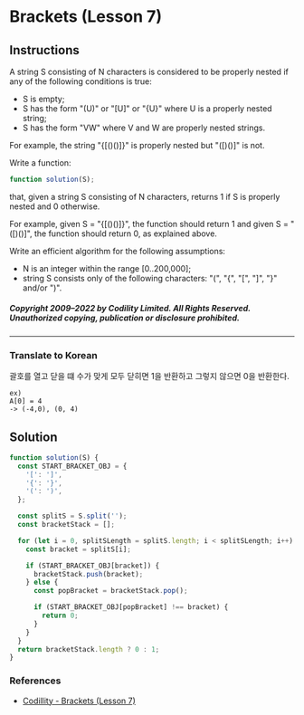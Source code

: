 # Brackets (Lesson 7)

## Instructions

A string S consisting of N characters is considered to be properly nested if any of the following conditions is true:

- S is empty;
- S has the form "(U)" or "[U]" or "\{U\}" where U is a properly nested string;
- S has the form "VW" where V and W are properly nested strings.

For example, the string "\{[()()]\}" is properly nested but "([)()]" is not.

Write a function:

```js
function solution(S);
```

that, given a string S consisting of N characters, returns 1 if S is properly nested and 0 otherwise.

For example, given S = "\{[()()]\}", the function should return 1 and given S = "([)()]", the function should return 0, as explained above.

Write an efficient algorithm for the following assumptions:

- N is an integer within the range \[0..200,000\];
- string S consists only of the following characters: "(", "\{", "[", "]", "\}" and/or ")".

##### Copyright 2009–2022 by Codility Limited. All Rights Reserved. Unauthorized copying, publication or disclosure prohibited.

---

### Translate to Korean

괄호를 열고 닫을 떄 수가 맞게 모두 닫히면 1을 반환하고 그렇지 않으면 0을 반환한다.

```
ex)
A[0] = 4
-> (-4,0), (0, 4)
```

## Solution

```js
function solution(S) {
  const START_BRACKET_OBJ = {
    '[': ']',
    '{': '}',
    '(': ')',
  };

  const splitS = S.split('');
  const bracketStack = [];

  for (let i = 0, splitSLength = splitS.length; i < splitSLength; i++) {
    const bracket = splitS[i];

    if (START_BRACKET_OBJ[bracket]) {
      bracketStack.push(bracket);
    } else {
      const popBracket = bracketStack.pop();

      if (START_BRACKET_OBJ[popBracket] !== bracket) {
        return 0;
      }
    }
  }
  return bracketStack.length ? 0 : 1;
}
```

### References

- [Codillity - Brackets (Lesson 7)](https://app.codility.com/programmers/lessons/7-stacks_and_queues/brackets)
